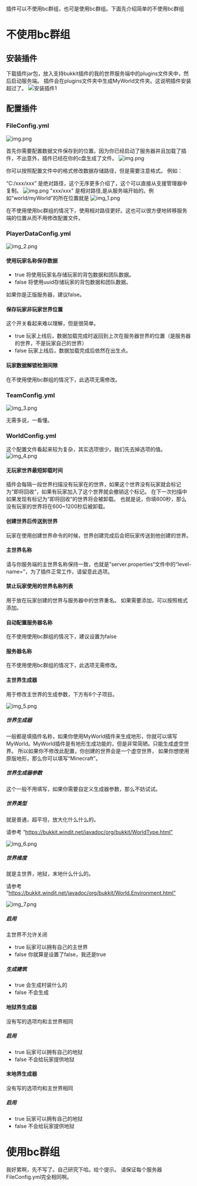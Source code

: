 插件可以不使用bc群组，也可是使用bc群组。下面先介绍简单的不使用bc群组
# 不使用bc群组
## 安装插件
下载插件jar包，放入支持bukkit插件的我的世界服务端中的plugins文件夹中，然后启动服务端。
插件会在plugins文件夹中生成MyWorld文件夹。这说明插件安装超过了。
![安装插件1](图片/插件使用方法/安装插件1.png)

## 配置插件
### FileConfig.yml
![img.png](图片/插件使用方法/FileConfig1.png)

首先你需要配置数据文件保存到的位置。因为你已经启动了服务器并且加载了插件，不出意外，插件已经在你的c盘生成了文件。
![img.png](图片/插件使用方法/FileConfig2.png)

你可以按照配置文件中的格式修改数据存储路径，但是需要注意格式。
例如：

“C:/xxx/xxx” 是绝对路径，这个无序更多介绍了，这个可以直接从支援管理器中复制。
![img.png](图片/插件使用方法/img.png)
"xxx/xxx" 是相对路径,是从服务端开始的。例如“world/myWorld”的所在位置就是
![img_1.png](图片/插件使用方法/img_1.png)

在不使用使用bc群组的情况下，使用相对路径更好。这也可以很方便地转移服务端的位置从而不用修改配置文件。
### PlayerDataConfig.yml
![img_2.png](图片/插件使用方法/img_2.png)
#### 使用玩家名称保存数据
- true 将使用玩家名存储玩家的背包数据和团队数据。
- false 将使用uuid存储玩家的背包数据和团队数据。

如果你是正版服务器，建议false。
#### 保存玩家非玩家世界位置
这个开关看起来难以理解，但是很简单。
- true 玩家上线后，数据加载完成时返回到上次在服务器世界的位置（是服务器的世界，不是玩家自己的世界）
- false 玩家上线后，数据加载完成后依然在出生点。

#### 玩家数据解锁检测间隙
在不使用使用bc群组的情况下，此选项无需修改。

### TeamConfig.yml
![img_3.png](图片/插件使用方法/img_3.png)

无需多说，一看懂。

### WorldConfig.yml
这个配置文件看起来较为复杂，其实选项很少。我们先去掉选项的值。
![img_4.png](图片/插件使用方法/img_4.png)
#### 无玩家世界最短卸载时间
插件会每隔一段世界扫描没有玩家在的世界，如果这个世界没有玩家就会标记为“即将回收”，如果有玩家加入了这个世界就会撤销这个标记。
在下一次扫描中如果发现有标记为“即将回收”的世界将会被卸载。
也就是说，你填600秒，那么没有玩家的世界将在600~1200秒后被卸载。

#### 创建世界后传送到世界
玩家在使用创建世界命令的时候，世界创建完成后会把玩家传送到他创建的世界。

#### 主世界名称
请与你服务端的主世界名称保持一致，也就是”server.properties“文件中的“level-name=”，为了插件正常工作，请留意此选项。

#### 禁止玩家使用的世界名称列表
用于放在玩家创建的世界与服务器中的世界重名。
如果需要添加，可以按照格式添加。

#### 自动配置服务器名称
在不使用使用bc群组的情况下，建议设置为false

#### 服务器名称
在不使用使用bc群组的情况下，此选项无需修改。

#### 主世界生成器
用于修改主世界的生成参数，下方有6个子项目。

![img_5.png](图片/插件使用方法/img_5.png)
##### 世界生成器
一般都是填插件名称，如果你使用MyWorld插件来生成地形，你就可以填写MyWorld。MyWorld插件是有地形生成功能的，但是非常简陋。只能生成虚空世界。
所以如果你不修改此配置，你创建的世界会是一个虚空世界，
如果你想使用原版地形，那么你可以填写“Minecraft”。

##### 世界生成器参数
这个一般不用填写，如果你需要自定义生成器参数，那么不妨试试。

##### 世界类型
就是普通，超平坦，放大化什么什么的。

请参考 “https://bukkit.windit.net/javadoc/org/bukkit/WorldType.html”

![img_6.png](图片/插件使用方法/img_6.png)

##### 世界维度
就是主世界，地狱，末地什么什么的。

请参考 “https://bukkit.windit.net/javadoc/org/bukkit/World.Environment.html”

![img_7.png](图片/插件使用方法/img_7.png)

##### 启用
主世界不允许关闭
- true 玩家可以拥有自己的主世界
- false 你就算是设置了false，我还是true

##### 生成建筑
- true 会生成村装什么的
- false 不会生成

#### 地狱界生成器
没有写的选项均和主世界相同

##### 启用
- true 玩家可以拥有自己的地狱
- false 不会给玩家提供地狱

#### 末地界生成器
没有写的选项均和主世界相同

##### 启用
- true 玩家可以拥有自己的地狱
- false 不会给玩家提供地狱

# 使用bc群组
我好累啊，先不写了。自己研究下哈。给个提示。
请保证每个服务器FileConfig.yml完全相同啊。